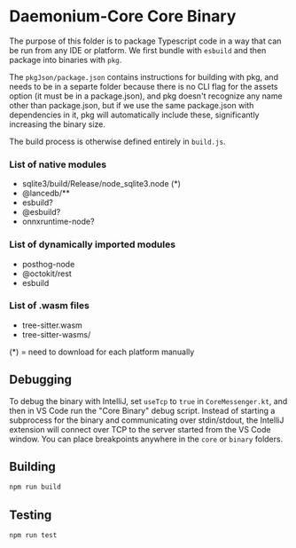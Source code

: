 # Daemonium-Core Core Binary

The purpose of this folder is to package Typescript code in a way that can be run from any IDE or platform. We first bundle with `esbuild` and then package into binaries with `pkg`.

The `pkgJson/package.json` contains instructions for building with pkg, and needs to be in a separte folder because there is no CLI flag for the assets option (it must be in a package.json), and pkg doesn't recognize any name other than package.json, but if we use the same package.json with dependencies in it, pkg will automatically include these, significantly increasing the binary size.

The build process is otherwise defined entirely in `build.js`.

### List of native modules

- sqlite3/build/Release/node_sqlite3.node (\*)
- @lancedb/\*\*
- esbuild?
- @esbuild?
- onnxruntime-node?

### List of dynamically imported modules

- posthog-node
- @octokit/rest
- esbuild

### List of .wasm files

- tree-sitter.wasm
- tree-sitter-wasms/

(\*) = need to download for each platform manually

## Debugging

To debug the binary with IntelliJ, set `useTcp` to `true` in `CoreMessenger.kt`, and then in VS Code run the "Core Binary" debug script. Instead of starting a subprocess for the binary and communicating over stdin/stdout, the IntelliJ extension will connect over TCP to the server started from the VS Code window. You can place breakpoints anywhere in the `core` or `binary` folders.

## Building

```bash
npm run build
```

## Testing

```bash
npm run test
```
